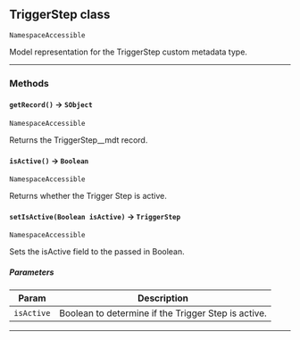 ## TriggerStep class

`NamespaceAccessible`

Model representation for the TriggerStep custom metadata type.

---
### Methods
<!-- panels:start -->
<!-- div:left-panel -->
#### `getRecord()` → `SObject`

`NamespaceAccessible`

Returns the TriggerStep__mdt record.

<!-- panels:end -->
<!-- panels:start -->
<!-- div:left-panel -->
#### `isActive()` → `Boolean`

`NamespaceAccessible`

Returns whether the Trigger Step is active.

<!-- panels:end -->
<!-- panels:start -->
<!-- div:left-panel -->
#### `setIsActive(Boolean isActive)` → `TriggerStep`

`NamespaceAccessible`

Sets the isActive field to the passed in Boolean.

##### Parameters
|Param|Description|
|-----|-----------|
|`isActive` |  Boolean to determine if the Trigger Step is active. |

<!-- panels:end -->
---
